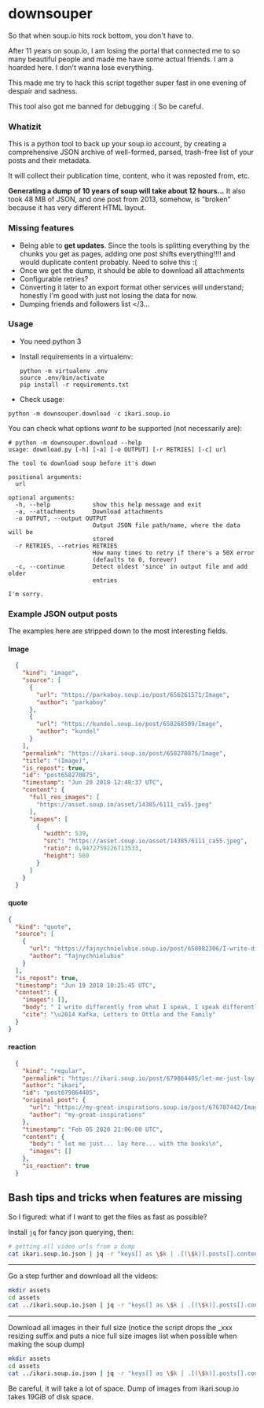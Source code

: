 # downsouper

So that when soup.io hits rock bottom, you don't have to.
 
After 11 years on soup.io, I am losing the portal that connected me to so many beautiful people and made me have some actual friends. I am a hoarded here. I don't wanna lose everything.  

This made me try to hack this script together super fast in one evening of despair and sadness.

This tool also got me banned for debugging :( So be careful.

### Whatizit

This is a python tool to back up your soup.io account, by creating a comprehensive JSON archive of well-formed, parsed, trash-free list of your posts and their metadata.

It will collect their publication time, content, who it was reposted from, etc.

**Generating a dump of 10 years of soup will take about 12 hours...** It also took 48 MB of JSON, and one post from 2013, somehow, is "broken" because it has very different HTML layout.

### Missing features

* Being able to **get updates**. Since the tools is splitting everything by the chunks you get as pages, adding one post shifts everything!!!! and would duplicate content probably. Need to solve this :( 
* Once we get the dump, it should be able to download all attachments
* Configurable retries?
* Converting it later to an export format other services will understand; honestly I'm good with just not losing the data for now.
* Dumping friends and followers list </3...

### Usage

* You need python 3
* Install requirements in a virtualenv:

  ```shell script
  python -m virtualenv .env 
  source .env/bin/activate  
  pip install -r requirements.txt
  ```
  
* Check usage:

```shell script
python -m downsouper.download -c ikari.soup.io
```

You can check what options *want to* be supported (not necessarily are):

```shell script
# python -m downsouper.download --help
usage: download.py [-h] [-a] [-o OUTPUT] [-r RETRIES] [-c] url

The tool to download soup before it's down

positional arguments:
  url

optional arguments:
  -h, --help            show this help message and exit
  -a, --attachments     Download attachments
  -o OUTPUT, --output OUTPUT
                        Output JSON file path/name, where the data will be
                        stored
  -r RETRIES, --retries RETRIES
                        How many times to retry if there's a 50X error
                        (defaults to 0, forever)
  -c, --continue        Detect oldest 'since' in output file and add older
                        entries

I'm sorry.
```

### Example JSON output posts

The examples here are stripped down to the most interesting fields.

#### Image

```json
  {
    "kind": "image",
    "source": [
      {
        "url": "https://parkaboy.soup.io/post/656261571/Image",
        "author": "parkaboy"
      },
      {
        "url": "https://kundel.soup.io/post/658268509/Image",
        "author": "kundel"
      }
    ],
    "permalink": "https://ikari.soup.io/post/658270875/Image",
    "title": "(Image)",
    "is_repost": true,
    "id": "post658270875",
    "timestamp": "Jun 20 2018 12:48:37 UTC",
    "content": {
      "full_res_images": [
        "https://asset.soup.io/asset/14385/6111_ca55.jpeg"
      ],
      "images": [
        {
          "width": 539,
          "src": "https://asset.soup.io/asset/14385/6111_ca55.jpeg",
          "ratio": 0.9472759226713533,
          "height": 569
        }
      ]
    }
  }
```

#### quote
```json
{
  "kind": "quote",
  "source": [
    {
      "url": "https://fajnychnielubie.soup.io/post/658082306/I-write-differently-from-what-I-speak",
      "author": "fajnychnielubie"
    }
  ],
  "is_repost": true,
  "timestamp": "Jun 19 2018 10:25:45 UTC",
  "content": {
    "images": [],
    "body": " I write differently from what I speak, I speak differently from what I think, I think differently from the way I ought to think, and so it all proceeds into deepest darkness.\n",
    "cite": "\u2014 Kafka, Letters to Ottla and the Family"
  }
}
```

#### reaction

```json
  {
    "kind": "regular",
    "permalink": "https://ikari.soup.io/post/679864405/let-me-just-lay-here-with-the",
    "author": "ikari",
    "id": "post679864405",
    "original_post": {
      "url": "https://my-great-inspirations.soup.io/post/676707442/Image",
      "author": "my-great-inspirations"
    },
    "timestamp": "Feb 05 2020 21:06:00 UTC",
    "content": {
      "body": " let me just... lay here... with the books\n",
      "images": []
    },
    "is_reaction": true
  }
```


## Bash tips and tricks when features are missing

So I figured: what if I want to get the files as fast as possible?


Install `jq` for fancy json querying, then:

```bash
# getting all video urls from a dump
cat ikari.soup.io.json | jq -r "keys[] as \$k | .[(\$k)].posts[].content.video[0].src" | grep -vP "^null$"
```
---
Go a step further and download all the videos:
```bash
mkdir assets
cd assets
cat ../ikari.soup.io.json | jq -r "keys[] as \$k | .[(\$k)].posts[].content.video[0].src" | grep -vP "^null$" | xargs wget -nc
```
---

Download all images in their full size (notice the script drops the _xxx resizing suffix and puts a nice full size images list when possible when making the soup dump)

```bash
mkdir assets
cd assets
cat ../ikari.soup.io.json | jq -r "keys[] as \$k | .[(\$k)].posts[].content.full_res_images[]?" | grep -vP "^null$" | xargs wget -nc 
```

Be careful, it will take a lot of space. Dump of images from ikari.soup.io takes 19GiB of disk space. 
